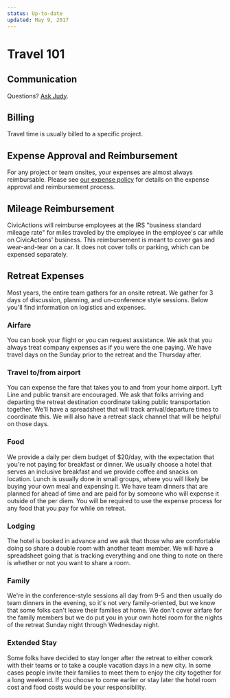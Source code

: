 ```yaml
---
status: Up-to-date
updated: May 9, 2017
---
```


# Travel 101

## Communication

Questions? [Ask Judy](mailto:%3Cjudy.raiten@civicactions.com%3E).

## Billing

Travel time is usually billed to a specific project.

## Expense Approval and Reimbursement

For any project or team onsites, your expenses are almost always reimbursable. Please see [our expense policy](expenses.md) for details on the expense approval and reimbursement process.

## Mileage Reimbursement

CivicActions will reimburse employees at the IRS "business standard mileage rate" for miles traveled by the employee in the employee's car while on CivicActions' business. This reimbursement is meant to cover gas and wear-and-tear on a car. It does not cover tolls or parking, which can be expensed separately.

## Retreat Expenses

Most years, the entire team gathers for an onsite retreat. We gather for 3 days of discussion, planning, and un-conference style sessions. Below you'll find information on logistics and expenses.

### Airfare
You can book your flight or you can request assistance. We ask that you always treat company expenses as if you were the one paying. We have travel days on the Sunday prior to the retreat and the Thursday after.

### Travel to/from airport
You can expense the fare that takes you to and from your home airport. Lyft Line and public transit are encouraged.
We ask that folks arriving and departing the retreat destination coordinate taking public transportation together. We'll have a spreadsheet that will track arrival/departure times to coordinate this. We will also have a retreat slack channel that will be helpful on those days.

### Food
We provide a daily per diem budget of $20/day, with the expectation that you're not paying for breakfast or dinner. We usually choose a hotel that serves an inclusive breakfast and we provide coffee and snacks on location. Lunch is usually done in small groups, where you will likely be buying your own meal and expensing it. We have team dinners that are planned for ahead of time and are paid for by someone who will expense it outside of the per diem. You will be required to use the expense process for any food that you pay for while on retreat.

### Lodging
The hotel is booked in advance and we ask that those who are comfortable doing so share a double room with another team member. We will have a spreadsheet going that is tracking everything and one thing to note on there is whether or not you want to share a room.

### Family
We're in the conference-style sessions all day from 9-5 and then usually do team dinners in the evening, so it's not very family-oriented, but we know that some folks can't leave their families at home. We don't cover airfare for the family members but we do put you in your own hotel room for the nights of the retreat Sunday night through Wednesday night.

### Extended Stay
Some folks have decided to stay longer after the retreat to either cowork with their teams or to take a couple vacation days in a new city. In some cases people invite their families to meet them to enjoy the city together for a long weekend. If you choose to come earlier or stay later the hotel room cost and food costs would be your responsibility.



